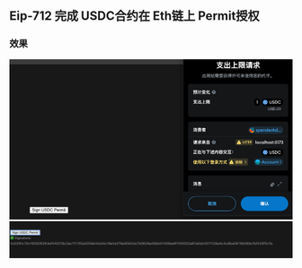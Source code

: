 ## Eip-712 完成 USDC合约在 Eth链上 Permit授权

### 效果
![](./images/send-permit.png)
![](./images/sign-success.png)